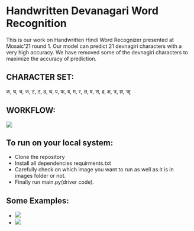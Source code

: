 # Handwritten Devanagari Word Recognition

This is our work on Handwritten Hindi Word Recognizer presented at Mosaic'21 round 1. Our model can predict 21 devnagiri characters with a very high accuracy. We have removed some of the devnagiri characters to maximize the accuracy of prediction. 

## CHARACTER SET:

क, घ, च, ज, ट, ठ, ढ, थ, प, फ, ब, म, र, ल, ष, स, ह, क्ष, त्र, ज्ञ, ॠ

## WORKFLOW:

![](https://github.com/Bellicose-YB/Devnagiri-Handwritten-Word-Recognition/blob/main/images/workflow.PNG)

## To run on your local system:
* Clone the repository
* Install all dependencies requirments.txt
* Carefully check on which image you want to run as well as it is in images folder or not.
* Finally run main.py(driver code).

## Some Examples:

* ![](https://github.com/Bellicose-YB/Devnagiri-Handwritten-Word-Recognition/blob/main/images/lol.JPG)
* ![](https://github.com/Bellicose-YB/Devnagiri-Handwritten-Word-Recognition/blob/main/images/Capture.PNG)
